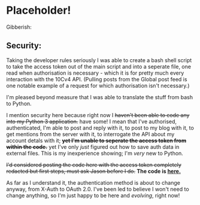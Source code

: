 # Placeholder!

Gibberish:

## Security:
Taking the developer rules seriously I was able to create a bash shell script to take the access token out of the main script and into a seperate file, one read when authorisation is necessary - which it is for pretty much every interaction with the 10Cv4 API.  (Pulling posts from the Global post feed is one notable example of a request for which authorisation isn't necessary.)

I'm pleased beyond measure that I was able to translate the stuff from bash to Python.

I mention security here because right now I ~~haven't been able to code any into my Python 3 application.~~ have some!  I mean that I've authorised, authenticated, I'm able to post and reply with it, to post to my blog with it, to get mentions from the server with it, to interrogate the API about my account detals with it; ~~**yet I'm unable to seperate the access token from within the code.**~~ yet I've only *just* figured out how to save auth data in external files.  This is my inexperience showing; I'm *very* new to Python.

~~I'd considered posting the code here with the access token completely redacted but first steps, must ask Jason before I do.~~  **The code is [here.](/10cbazbt3)**

As far as I understand it, the authentication method is about to change anyway, from X-Auth to OAuth 2.0.  I've been led to believe I won't need to change anything, so I'm just happy to be here and *evolving*, right now!
